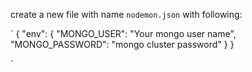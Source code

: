 create a new file with name `nodemon.json` with following:

`
{
"env": {
"MONGO_USER": "Your mongo user name",
"MONGO_PASSWORD": "mongo cluster password"
}
}

`
